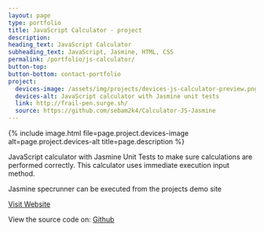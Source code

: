 ```yaml
---
layout: page
type: portfolio
title: JavaScript Calculator - project
description: 
heading_text: JavaScript Calculator
subheading_text: JavaScript, Jasmine, HTML, CSS
permalink: /portfolio/js-calculator/
button-top:
button-bottom: contact-portfolio
project:
  devices-image: /assets/img/projects/devices-js-calculator-preview.png
  devices-alt: JavaScript calculator with Jasmine unit tests
  link: http://frail-pen.surge.sh/
  source: https://github.com/sebam2k4/Calculator-JS-Jasmine
---
```


{% include image.html file=page.project.devices-image alt=page.project.devices-alt title=page.description %}

JavaScript calculator with Jasmine Unit Tests to make sure calculations are performed correctly. This calculator uses immediate execution input method.

Jasmine specrunner can be executed from the projects demo site

<div class="button-visit-website">
  <a href="{{ page.project.link }}" target="_blank" title="External link - visit {{ page.project.link }}">Visit Website <i class="fa fa-external-link"></i></a>
</div>

View the source code on: [Github]({{page.project.source}})
